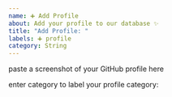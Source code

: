 ```yaml
---
name: ➕ Add Profile
about: Add your profile to our database ✨
title: "Add Profile: "
labels: ➕ profile
category: String
---
```


paste a screenshot of your GitHub profile here

enter category to label your profile
category:

